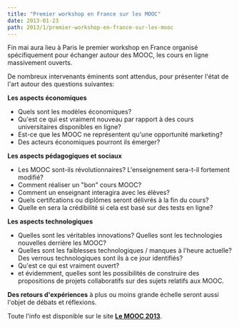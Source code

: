 ```yaml
---
title: "Premier workshop en France sur les MOOC"
date: 2013-01-23
path: 2013/1/premier-workshop-en-france-sur-les-mooc
---
```


Fin mai aura lieu &agrave; Paris le premier workshop en France organis&eacute; sp&eacute;cifiquement pour &eacute;changer autour des MOOC, les cours en ligne massivement ouverts.

De nombreux intervenants &eacute;minents sont attendus, pour pr&eacute;senter l'&eacute;tat de l'art autour des questions suivantes:

**Les aspects &eacute;conomiques**

- Quels sont les mod&egrave;les &eacute;conomiques?
- Qu'est ce qui est vraiment nouveau par rapport &agrave; des cours
universitaires disponibles en ligne?
- Est-ce que les MOOC ne repr&eacute;sentent qu'une opportunit&eacute; marketing?
- Des acteurs &eacute;conomiques pourront ils &eacute;merger?

**Les aspects p&eacute;dagogiques et sociaux**

- Les MOOC sont-ils r&eacute;volutionnaires? L'enseignement sera-t-il fortement modifi&eacute;?
- Comment r&eacute;aliser un &quot;bon&quot; cours MOOC?
- Comment un enseignant interagira avec les &eacute;l&egrave;ves?
- Quels certifcations ou dipl&ocirc;mes seront d&eacute;livr&eacute;s &agrave; la fin du cours? 
- Quelle en sera la cr&eacute;dibilit&eacute; si cela est bas&eacute; sur des tests en ligne?

**Les aspects technologiques**

- Quelles sont les v&eacute;ritables innovations? Quelles sont les technologies nouvelles derri&egrave;re les MOOC?
- Quelles sont les faiblesses technologiques / manques &agrave; l'heure actuelle? Des verrous technologiques sont ils &agrave; ce jour identifi&eacute;s?
- Qu'est ce qui est vraiment ouvert?
- et &eacute;videmment, quelles sont les possibilit&eacute;s de construire des propositions de projets collaboratifs sur des sujets relatifs aux MOOC.

**Des retours d'exp&eacute;riences** &agrave; plus ou moins grande &eacute;chelle seront aussi l'objet de d&eacute;bats et r&eacute;flexions.

Toute l'info est disponible sur le site [**Le MOOC 2013**](http://workshop.lemooc.com/fr).
